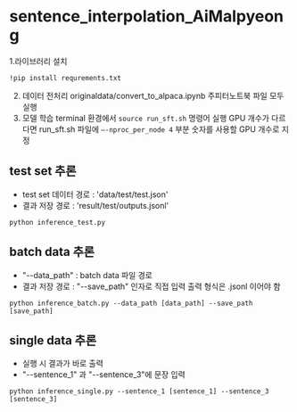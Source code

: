 # sentence_interpolation_AiMalpyeong
1.라이브러리 설치
```
!pip install requrements.txt
```
2. 데이터 전처리
originaldata/convert_to_alpaca.ipynb 주피터노트북 파일 모두 실행
 
3. 모델 학습
terminal 환경에서 `source run_sft.sh` 명령어 실행 GPU 개수가 다르다면 
run_sft.sh 파일에 `—-nproc_per_node 4` 부분 숫자를 사용할 GPU 개수로 지정

## test set 추론
- test set 데이터 경로 : 'data/test/test.json'
- 결과 저장 경로 : 'result/test/outputs.jsonl'
```
python inference_test.py
```

## batch data 추론
- "--data_path" : batch data 파일 경로
- 결과 저장 경로 : "--save_path" 인자로 직접 입력 출력 형식은 .jsonl 이어야 함

```
python inference_batch.py --data_path [data_path] --save_path [save_path]
```

## single data 추론
- 실행 시 결과가 바로 출력
- "--sentence_1" 과 "--sentence_3"에 문장 입력
```
python inference_single.py --sentence_1 [sentence_1] --sentence_3 [sentence_3]
```
